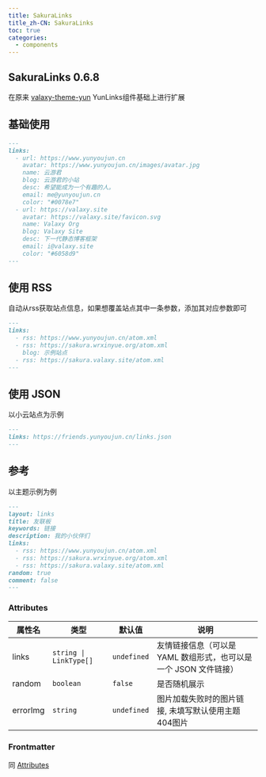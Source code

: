 ```yaml
---
title: SakuraLinks
title_zh-CN: SakuraLinks
toc: true
categories:
  - components
---
```


## SakuraLinks <SupTag>0.6.8</SupTag>

在原来 [valaxy-theme-yun](https://github.com/YunYouJun/valaxy/tree/main/packages/valaxy-theme-yun) YunLinks组件基础上进行扩展

## 基础使用

```md
---
links:
  - url: https://www.yunyoujun.cn
    avatar: https://www.yunyoujun.cn/images/avatar.jpg
    name: 云游君
    blog: 云游君的小站
    desc: 希望能成为一个有趣的人。
    email: me@yunyoujun.cn
    color: "#0078e7"
  - url: https://valaxy.site
    avatar: https://valaxy.site/favicon.svg
    name: Valaxy Org
    blog: Valaxy Site
    desc: 下一代静态博客框架
    email: i@valaxy.site
    color: "#6058d9"
---
```

## 使用 RSS

自动从rss获取站点信息，如果想覆盖站点其中一条参数，添加其对应参数即可

```md
---
links:
  - rss: https://www.yunyoujun.cn/atom.xml
  - rss: https://sakura.wrxinyue.org/atom.xml
    blog: 示例站点
  - rss: https://sakura.valaxy.site/atom.xml
---
```

## 使用 JSON

以小云站点为示例

```md
---
links: https://friends.yunyoujun.cn/links.json
---
```

## 参考

以主题示例为例

```md
---
layout: links
title: 友联板
keywords: 链接
description: 我的小伙伴们
links:
  - rss: https://www.yunyoujun.cn/atom.xml
  - rss: https://sakura.wrxinyue.org/atom.xml
  - rss: https://sakura.valaxy.site/atom.xml
random: true
comment: false
---
```

### Attributes

| 属性名   | 类型                   | 默认值      | 说明                                                             |
| -------- | ---------------------- | ----------- | ---------------------------------------------------------------- |
| links    | `string \| LinkType[]` | `undefined` | 友情链接信息（可以是 YAML 数组形式，也可以是一个 JSON 文件链接） |
| random   | `boolean`              | `false`     | 是否随机展示                                                     |
| errorImg | `string`               | `undefined` | 图片加载失败时的图片链接, 未填写默认使用主题404图片              |

### Frontmatter

同 [Attributes](#attributes)
